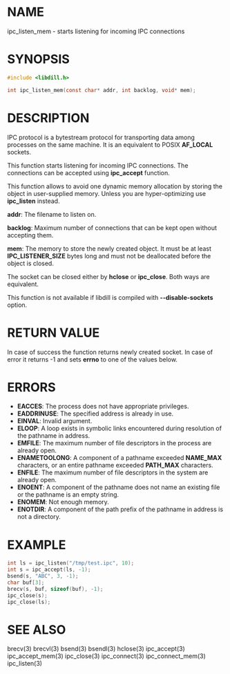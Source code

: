 # NAME

ipc_listen_mem - starts listening for incoming IPC connections

# SYNOPSIS

```c
#include <libdill.h>

int ipc_listen_mem(const char* addr, int backlog, void* mem);
```

# DESCRIPTION

IPC  protocol is a bytestream protocol for transporting data among
processes on the same machine.  It is an equivalent to POSIX
**AF_LOCAL** sockets.

This function starts listening for incoming IPC connections.
The connections can be accepted using **ipc_accept** function.

This function allows to avoid one dynamic memory allocation by
storing the object in user-supplied memory. Unless you are
hyper-optimizing use **ipc_listen** instead.

**addr**: The filename to listen on.

**backlog**: Maximum number of connections that can be kept open without accepting them.

**mem**: The memory to store the newly created object. It must be at least **IPC_LISTENER_SIZE** bytes long and must not be deallocated before the object is closed.

The socket can be closed either by **hclose** or **ipc_close**.
Both ways are equivalent.

This function is not available if libdill is compiled with **--disable-sockets** option.

# RETURN VALUE

In case of success the function returns newly created socket. In case of error it returns -1 and sets **errno** to one of the values below.

# ERRORS

* **EACCES**: The process does not have appropriate privileges.
* **EADDRINUSE**: The specified address is already in use.
* **EINVAL**: Invalid argument.
* **ELOOP**: A loop exists in symbolic links encountered during resolution of the pathname in address.
* **EMFILE**: The maximum number of file descriptors in the process are already open.
* **ENAMETOOLONG**: A component of a pathname exceeded **NAME_MAX** characters, or an entire pathname exceeded **PATH_MAX** characters.
* **ENFILE**: The maximum number of file descriptors in the system are already open.
* **ENOENT**: A component of the pathname does not name an existing file or the pathname is an empty string.
* **ENOMEM**: Not enough memory.
* **ENOTDIR**: A component of the path prefix of the pathname in address is not a directory.

# EXAMPLE

```c
int ls = ipc_listen("/tmp/test.ipc", 10);
int s = ipc_accept(ls, -1);
bsend(s, "ABC", 3, -1);
char buf[3];
brecv(s, buf, sizeof(buf), -1);
ipc_close(s);
ipc_close(ls);
```
# SEE ALSO

brecv(3) brecvl(3) bsend(3) bsendl(3) hclose(3) ipc_accept(3) ipc_accept_mem(3) ipc_close(3) ipc_connect(3) ipc_connect_mem(3) ipc_listen(3) 

